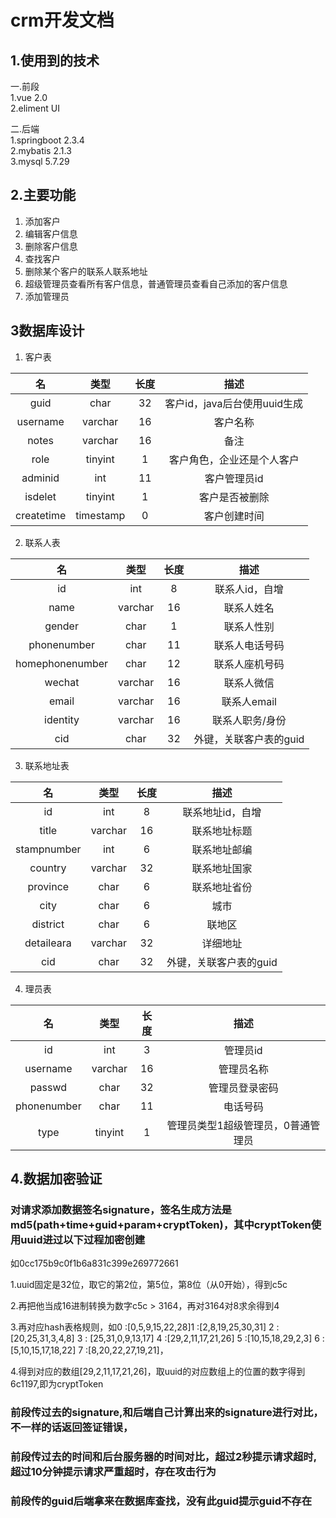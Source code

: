 # crm开发文档  

## 1.使用到的技术  

一.前段  
1.vue 2.0    
2.eliment UI  

二.后端  
1.springboot 2.3.4  
2.mybatis 2.1.3  
3.mysql 5.7.29  

## 2.主要功能

1. 添加客户  
2. 编辑客户信息  
3. 删除客户信息  
4. 查找客户  
5. 删除某个客户的联系人联系地址  
6. 超级管理员查看所有客户信息，普通管理员查看自己添加的客户信息  
7. 添加管理员  

## 3数据库设计

1. 客户表  

| 名 | 类型 | 长度 | 描述 |  
| :---:| :---: | :---: | :---:|  
|guid| char | 32 | 客户id，java后台使用uuid生成 |  
|username| varchar | 16 | 客户名称 |  
|notes| varchar | 16 | 备注 |  
|role| tinyint | 1 | 客户角色，企业还是个人客户 |  
|adminid| int | 11 | 客户管理员id |  
|isdelet| tinyint | 1 | 客户是否被删除 |  
|createtime| timestamp | 0 | 客户创建时间 |  

2. 联系人表  

| 名 | 类型 | 长度 | 描述 |
| :---:| :---: | :---: | :---:|
|id| int | 8 | 联系人id，自增 |
|name| varchar | 16 | 联系人姓名 |
|gender| char | 1 | 联系人性别 |
|phonenumber| char | 11 | 联系人电话号码 |
|homephonenumber| char | 12 | 联系人座机号码 |
|wechat| varchar | 16 | 联系人微信 |
|email| varchar | 16 | 联系人email |
|identity| varchar | 16 | 联系人职务/身份 |
|cid| char | 32 | 外键，关联客户表的guid |

3. 联系地址表  

| 名 | 类型 | 长度 | 描述 |
| :---:| :---: | :---: | :---:|
|id| int | 8 | 联系地址id，自增 |
|title| varchar | 16 | 联系地址标题 |
|stampnumber| int | 6 | 联系地址邮编 |
|country| varchar | 32 | 联系地址国家 |
|province| char | 6 | 联系地址省份 |
|city| char | 6 | 城市 |
|district| char | 6 | 联地区 |
|detaileara| varchar | 32 |详细地址 |
|cid| char | 32 | 外键，关联客户表的guid |


4. 理员表  

| 名 | 类型 | 长度 | 描述 |
| :---:| :---: | :---: | :---:|
|id| int | 3 |  管理员id |
|username| varchar | 16 | 管理员名称 |
|passwd| char | 32 | 管理员登录密码 |
|phonenumber| char | 11 | 电话号码 |
|type| tinyint | 1 | 管理员类型1超级管理员，0普通管理员 |

## 4.数据加密验证
 ### 对请求添加数据签名signature，签名生成方法是md5(path+time+guid+param+cryptToken)，其中cryptToken使用uuid进过以下过程加密创建
 如0cc175b9c0f1b6a831c399e269772661
 
 1.uuid固定是32位，取它的第2位，第5位，第8位（从0开始），得到c5c
 
 2.再把他当成16进制转换为数字c5c > 3164，再对3164对8求余得到4
 
 3.再对应hash表格规则，如0 :[0,5,9,15,22,28]1 :[2,8,19,25,30,31] 2 :[20,25,31,3,4,8] 3 :
 [25,31,0,9,13,17] 4 :[29,2,11,17,21,26] 5 :[10,15,18,29,2,3] 6 :
[5,10,15,17,18,22] 7 :[8,20,22,27,19,21]，

4.得到对应的数组[29,2,11,17,21,26]，取uuid的对应数组上的位置的数字得到6c1197,即为cryptToken

### 前段传过去的signature,和后端自己计算出来的signature进行对比，不一样的话返回签证错误，

### 前段传过去的时间和后台服务器的时间对比，超过2秒提示请求超时,超过10分钟提示请求严重超时，存在攻击行为

### 前段传的guid后端拿来在数据库查找，没有此guid提示guid不存在
